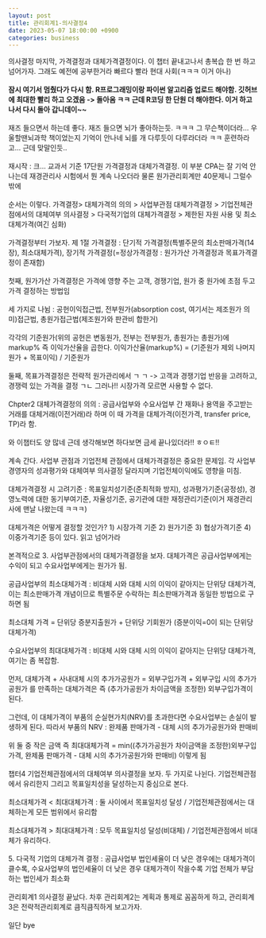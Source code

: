 ```yaml
---
layout: post
title: 관리회계1-의사결정4
date: 2023-05-07 18:00:00 +0900
categories: business
---
```


<p>
의사결정 마지막, 가격결정과 대체가격결정이다. 이 챕터 끝내고나서 총복습 한 번 하고 넘어가자. 그래도 예전에 공부한거라 빠르다 빨라 현대 사회(ㅋㅋㅋ 이거 아나)
<br/><br/>
<span style="font-weight : bolder">잠시 여기서 멈췄다가 다시 함. R프로그래밍이랑 파이썬 알고리즘 업로드 해야함. 깃허브에 최대한 빨리 하고 오겠음 -> 돌아옴 ㅋㅋ 근데 R코딩 한 단원 더 해야한다. 이거 하고 나서 다시 돌아 갑니데이~~</span>
<br/><br/>
재즈 들으면서 하는데 좋다. 재즈 들으면 뇌가 좋아하는듯. ㅋㅋㅋ 그 무슨책이더라... 우울할땐뇌과학 책이었는지 기억이 안나네 뇌를 개 다루듯이 다루라더라 ㅋㅋ 훈련하라고... 근데 맞말인듯..
<br/><br/>
재시작 : 크... 교과서 기준 17단원 가격결정과 대체가격결정. 이 부분 CPA는 잘 기억 안 나는데 재경관리사 시험에서 뭔 계속 나오더라 물론 원가관리회계만 40문제니 그럴수밖에
<br/><br/>
순서는 이렇다. 가격결정> 대체가격의 의의 > 사업부관점 대체가격결정 > 기업전체관점에서의 대체여부 의사결정 > 다국적기업의 대체가격결정 > 제한된 자원 사용 및 최소대체가격(여긴 심화)
<br/><br/>
가격결정부터 가보자. 제 1절 가격결정 : 단기적 가격결정(특별주문의 최소판매가격(14장), 최소대체가격), 장기적 가격결정(=정상가격결정 : 원가가산 가격결정과 목표가격결정이 존재함)
<br/><br/>
첫째, 원가가산 가격결정은 가격에 영향 주는 고객, 경쟁기업, 원가 중 원가에 초점 두고 가격 결정하는 방법임
<br/><br/>
세 가지로 나뉨 : 공헌이익접근법, 전부원가(absorption cost, 여기서는 제조원가 의미)접근법, 총원가접근법(제조원가와 판관비 합한거)
<br/><br/>
각각의 기준원가(위의 공헌은 변동원가, 전부는 전부원가, 총원가는 총원가)에 markup% 즉 이익가산율을 곱한다. 이익가산율(markup%) = (기준원가 제외 나머지 원가 + 목표이익) / 기준원가
<br/><br/>
둘째, 목표가격결정은 전략적 원가관리에서 ㄱ ㄱ -> 고객과 경쟁기업 반응을 고려하고, 경쟁력 있는 가격을 결정 ㄱㄴ 그러나!! 시장가격 모르면 사용할 수 없다.
<br/><br/>
Chpter2 대체가격결정의 의의 : 공급사업부와 수요사업부 간 재화나 용역을 주고받는 거래를 대체거래(이전거래)라 하며 이 때 가격을 대체가격(이전가격, transfer price, TP)라 함.
<br/><br/>
와 이챕터도 양 많네 근데 생각해보면 하다보면 금세 끝나있더라!! ㅎㅇㅌ!!
<br/><br/>
계속 간다. 사업부 관점과 기업전체 관점에서 대체가격결정은 중요한 문제임. 각 사업부 경영자의 성과평가와 대체여부 의사결정 달라지며 기업전체이익에도 영향을 미침.
<br/><br/>
대체가격결정 시 고려기준 : 목표일치성기준(준최적화 방지), 성과평가기준(공정성), 경영노력에 대한 동기부여기준, 자율성기준, 공기관에 대한 재정관리기준(이거 재경관리사에 맨날 나왔는데 ㅋㅋㅋ)
<br/><br/>
대체가격은 어떻게 결정할 것인가? 1) 시장가격 기준 2) 원가기준 3) 협상가격기준 4) 이중가격기준 등이 있다. 읽고 넘어가라
<br/><br/>
본격적으로 3. 사업부관점에서의 대체가격결정을 보자. 대체가격은 공급사업부에게는 수익이 되고 수요사업부에게는 원가가 됨.
<br/><br/>
공급사업부의 최소대체가격 : 비대체 시와 대체 시의 이익이 같아지는 단위당 대체가격, 이는 최소판매가격 개념이므로 특별주문 수락하는 최소판매가격과 동일한 방법으로 구하면 됨
<br/><br/>
최소대체 가격 = 단위당 증분지출원가 + 단위당 기회원가 (증분이익=0이 되는 단위당 대체가격)
<br/><br/>
수요사업부의 최대대체가격 : 비대체 시와 대체 시의 이익이 같아지는 단위당 대체가격, 여기는 좀 복잡함.
<br/><br/>
먼저, 대체가격 + 사내대체 시의 추가가공원가 = 외부구입가격 + 외부구입 시의 추가가공원가 를 만족하는 대체가격은  즉 (추가가공원가 차이금액을 조정한) 외부구입가격이 된다.
<br/><br/>
그런데, 이 대체가격이 부품의 순실현가치(NRV)를 초과한다면 수요사업부는 손실이 발생하게 된다. 따라서 부품의 NRV : 완제품 판매가격 - 대체 시의 추가가공원가와 판매비
<br/><br/>
위 둘 중 작은 금액 즉 최대대체가격 = min((추가가공원가 차이금액을 조정한)외부구입가격, 완제품 판매가격 - 대체 시의 추가가공원가와 판매비) 이렇게 됨
<br/><br/>
챕터4 기업전체관점에서의 대체여부 의사결정을 보자. 두 가지로 나뉜다. 기업전체관점에서 유리한지 그리고 목표일치성을 달성하는지 중심으로 본다.
<br/><br/>
최소대체가격 < 최대대체가격 : 둘 사이에서 목표일치성 달성 / 기업전체관점에서는 대체하는게 모든 범위에서 유리함
<br/><br/>
최소대체가격 > 최대대체가격 : 모두 목표일치성 달성(비대체) / 기업전체관점에서 비대체가 유리하다.
<br/><br/>
5. 다국적 기업의 대체가격 결정 : 공급사업부 법인세율이 더 낮은 경우에는 대체가격이 클수록, 수요사업부의 법인세율이 더 낮은 경우 대체가격이 작을수록 기업 전체가 부담하는 법인세가 최소화
<br/><br/>
관리회계1 의사결정 끝났다. 차후 관리회계2는 계획과 통제로 꼼꼼하게 하고, 관리회계3은 전략적관리회계로 큼직큼직하게 보고가자. 
<br/><br/>
일단 bye
</p>
